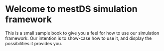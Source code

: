 # Welcome to mestDS simulation framework

This is a small sample book to give you a feel for how to use our simulation framework.
Our intention is to show-case how to use it, and display the possibilities it provides you.

<!--{{tableofcontents}}-->
